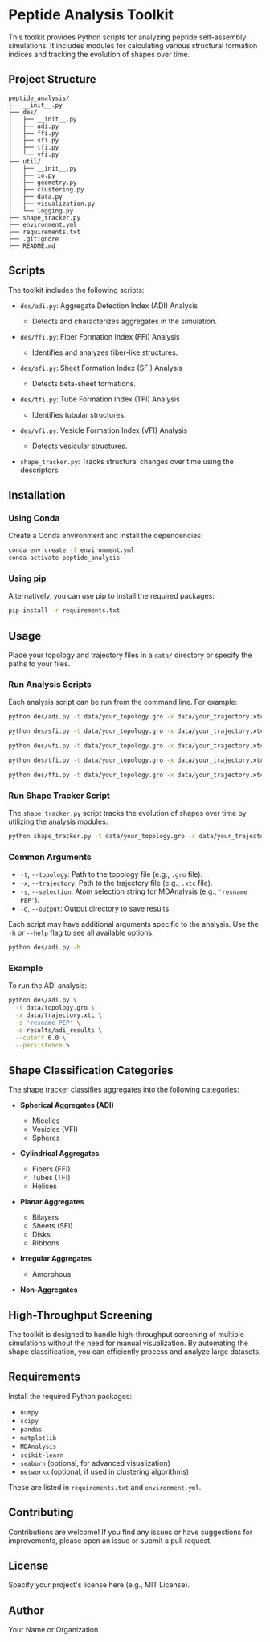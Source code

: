 # Peptide Analysis Toolkit

This toolkit provides Python scripts for analyzing peptide self-assembly simulations. It includes modules for calculating various structural formation indices and tracking the evolution of shapes over time.

## Project Structure

```
peptide_analysis/
├── __init__.py
├── des/
│   ├── __init__.py
│   ├── adi.py
│   ├── ffi.py
│   ├── sfi.py
│   ├── tfi.py
│   └── vfi.py
├── util/
│   ├── __init__.py
│   ├── io.py
│   ├── geometry.py
│   ├── clustering.py
│   ├── data.py
│   ├── visualization.py
│   └── logging.py
├── shape_tracker.py
├── environment.yml
├── requirements.txt
├── .gitignore
├── README.md
```

## Scripts

The toolkit includes the following scripts:

- `des/adi.py`: Aggregate Detection Index (ADI) Analysis
  - Detects and characterizes aggregates in the simulation.

- `des/ffi.py`: Fiber Formation Index (FFI) Analysis
  - Identifies and analyzes fiber-like structures.

- `des/sfi.py`: Sheet Formation Index (SFI) Analysis
  - Detects beta-sheet formations.

- `des/tfi.py`: Tube Formation Index (TFI) Analysis
  - Identifies tubular structures.

- `des/vfi.py`: Vesicle Formation Index (VFI) Analysis
  - Detects vesicular structures.

- `shape_tracker.py`: Tracks structural changes over time using the descriptors.

## Installation

### Using Conda

Create a Conda environment and install the dependencies:

```bash
conda env create -f environment.yml
conda activate peptide_analysis
```

### Using pip

Alternatively, you can use pip to install the required packages:

```bash
pip install -r requirements.txt
```

## Usage

Place your topology and trajectory files in a `data/` directory or specify the paths to your files.

### Run Analysis Scripts

Each analysis script can be run from the command line. For example:

```bash
python des/adi.py -t data/your_topology.gro -x data/your_trajectory.xtc -s 'resname PEP' -o results/adi_results
```

```bash
python des/sfi.py -t data/your_topology.gro -x data/your_trajectory.xtc -s 'resname PEP' -o results/sfi_results
```

```bash
python des/vfi.py -t data/your_topology.gro -x data/your_trajectory.xtc -s 'resname PEP' -o results/vfi_results
```

```bash
python des/tfi.py -t data/your_topology.gro -x data/your_trajectory.xtc -s 'resname PEP' -o results/tfi_results
```

```bash
python des/ffi.py -t data/your_topology.gro -x data/your_trajectory.xtc -s 'resname PEP' -o results/ffi_results
```

### Run Shape Tracker Script

The `shape_tracker.py` script tracks the evolution of shapes over time by utilizing the analysis modules.

```bash
python shape_tracker.py -t data/your_topology.gro -x data/your_trajectory.xtc -s 'resname PEP' -o results/shape_tracker_results
```

### Common Arguments

- `-t`, `--topology`: Path to the topology file (e.g., `.gro` file).
- `-x`, `--trajectory`: Path to the trajectory file (e.g., `.xtc` file).
- `-s`, `--selection`: Atom selection string for MDAnalysis (e.g., `'resname PEP'`).
- `-o`, `--output`: Output directory to save results.

Each script may have additional arguments specific to the analysis. Use the `-h` or `--help` flag to see all available options:

```bash
python des/adi.py -h
```

### Example

To run the ADI analysis:

```bash
python des/adi.py \
  -t data/topology.gro \
  -x data/trajectory.xtc \
  -s 'resname PEP' \
  -o results/adi_results \
  --cutoff 6.0 \
  --persistence 5
```

## Shape Classification Categories

The shape tracker classifies aggregates into the following categories:

- **Spherical Aggregates (ADI)**
  - Micelles
  - Vesicles (VFI)
  - Spheres

- **Cylindrical Aggregates**
  - Fibers (FFI)
  - Tubes (TFI)
  - Helices

- **Planar Aggregates**
  - Bilayers
  - Sheets (SFI)
  - Disks
  - Ribbons

- **Irregular Aggregates**
  - Amorphous

- **Non-Aggregates**

## High-Throughput Screening

The toolkit is designed to handle high-throughput screening of multiple simulations without the need for manual visualization. By automating the shape classification, you can efficiently process and analyze large datasets.

## Requirements

Install the required Python packages:

- `numpy`
- `scipy`
- `pandas`
- `matplotlib`
- `MDAnalysis`
- `scikit-learn`
- `seaborn` (optional, for advanced visualization)
- `networkx` (optional, if used in clustering algorithms)

These are listed in `requirements.txt` and `environment.yml`.

## Contributing

Contributions are welcome! If you find any issues or have suggestions for improvements, please open an issue or submit a pull request.

## License

Specify your project's license here (e.g., MIT License).

## Author

Your Name or Organization

